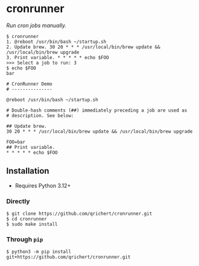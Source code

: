 # cronrunner

_Run cron jobs manually._

```console
$ cronrunner
1. @reboot /usr/bin/bash ~/startup.sh
2. Update brew. 30 20 * * * /usr/local/bin/brew update && /usr/local/bin/brew upgrade
3. Print variable. * * * * * echo $FOO
>>> Select a job to run: 3
$ echo $FOO
bar
```

```crontab
# CronRunner Demo
# ---------------

@reboot /usr/bin/bash ~/startup.sh

# Double-hash comments (##) immediately preceding a job are used as
# description. See below:

## Update brew.
30 20 * * * /usr/local/bin/brew update && /usr/local/bin/brew upgrade

FOO=bar
## Print variable.
* * * * * echo $FOO
```

## Installation

- Requires Python 3.12+

### Directly

```console
$ git clone https://github.com/qrichert/cronrunner.git
$ cd cronrunner
$ sudo make install
```

### Through `pip`

```console
$ python3 -m pip install git+https://github.com/qrichert/cronrunner.git
```
